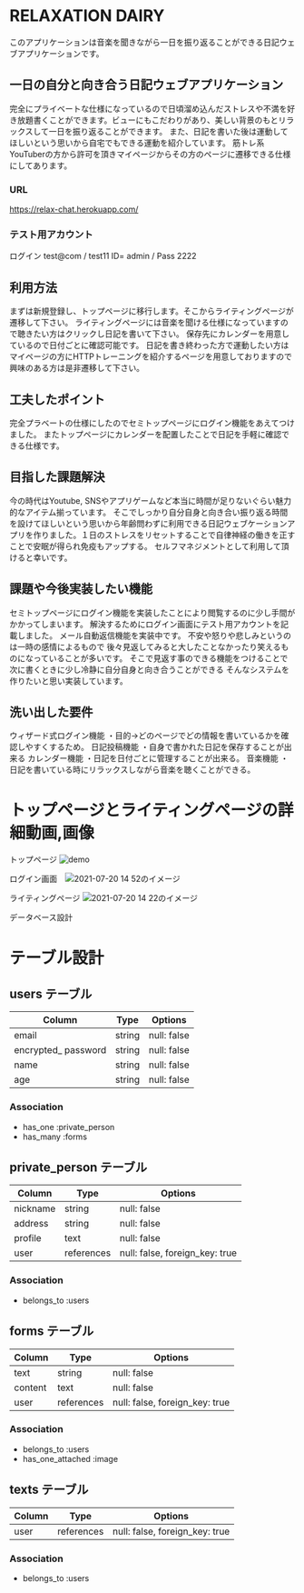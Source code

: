 # RELAXATION DAIRY
このアプリケーションは音楽を聞きながら一日を振り返ることができる日記ウェブアプリケーションです。
## 一日の自分と向き合う日記ウェブアプリケーション
完全にプライベートな仕様になっているので日頃溜め込んだストレスや不満を好き放題書くことができます。ビューにもこだわりがあり、美しい背景のもとリラックスして一日を振り返ることができます。
  また、日記を書いた後は運動してほしいという思いから自宅でもできる運動を紹介しています。
  筋トレ系YouTuberの方から許可を頂きマイページからその方のページに遷移できる仕様にしてあります。

### URL	
https://relax-chat.herokuapp.com/

### テスト用アカウント	
ログイン
test@com / test11  ID= admin / Pass 2222

## 利用方法	
まずは新規登録し、トップページに移行します。そこからライティングページが遷移して下さい。
  ライティングページには音楽を聞ける仕様になっていますので聴きたい方はクリックし日記を書いて下さい。
保存先にカレンダーを用意しているので日付ごとに確認可能です。
日記を書き終わった方で運動したい方はマイページの方にHTTPトレーニングを紹介するページを用意しておりますので
興味のある方は是非遷移して下さい。

## 工夫したポイント
完全プラベートの仕様にしたのでセミトップページにログイン機能をあえてつけました。
またトップページにカレンダーを配置したことで日記を手軽に確認できる仕様です。

## 目指した課題解決	
今の時代はYoutube, SNSやアプリゲームなど本当に時間が足りないぐらい魅力的なアイテム揃っています。
そこでしっかり自分自身と向き合い振り返る時間を設けてほしいという思いから年齢問わずに利用できる日記ウェブケーションアプリを作りました。１日のストレスをリセットすることで自律神経の働きを正すことで安眠が得られ免疫もアップする。
セルフマネジメントとして利用して頂けると幸いです。

## 課題や今後実装したい機能
セミトップページにログイン機能を実装したことにより閲覧するのに少し手間がかかってしまいます。
解決するためにログイン画面にテスト用アカウントを記載しました。
メール自動返信機能を実装中です。
不安や怒りや悲しみというのは一時の感情によるもので
後々見返してみると大したことなかったり笑えるものになっていることが多いです。
そこで見返す事のできる機能をつけることで次に書くときに少し冷静に自分自身と向き合うことができる
そんなシステムを作りたいと思い実装しています。

## 洗い出した要件	
ウィザード式ログイン機能
・目的→どのページでどの情報を書いているかを確認しやすくするため。
日記投稿機能
・自身で書かれた日記を保存することが出来る
カレンダー機能
・日記を日付ごとに管理することが出来る。
音楽機能
・日記を書いている時にリラックスしながら音楽を聴くことができる。

# トップページとライティングページの詳細動画,画像
トップページ ![demo](https://gyazo.com/0b473ad54c03844774b049714b2e4ee5/raw)

ログイン画面　![2021-07-20 14 52のイメージ](https://user-images.githubusercontent.com/84255600/126270310-45b1f66e-ceb1-4290-9090-2c4f94c4bd8c.jpg)

ライティングページ ![2021-07-20 14 22のイメージ](https://user-images.githubusercontent.com/84255600/126266200-845971b8-d445-41ad-aebd-a39b9fe085f5.jpg)


データベース設計	

# テーブル設計

## users テーブル

| Column                | Type     | Options     |
| --------------------- | -------- | ----------- |
| email                 | string   | null: false |
| encrypted_ password   | string   | null: false |
| name                  | string   | null: false |
| age                   | string   | null: false |

### Association

- has_one  :private_person
- has_many :forms

##  private_person テーブル

| Column             | Type       | Options                        |
| ------------------ | ------     | ------------------------------ |
| nickname           | string     | null: false                    |
| address            | string     | null: false                    |
| profile            | text       | null: false                    |
| user               | references | null: false, foreign_key: true |

### Association

- belongs_to :users

## forms テーブル

| Column             | Type       | Options                        |
| ------------------ | ------     | ------------------------------ |
| text               | string     | null: false                    |
| content            | text       | null: false                    |
| user               | references | null: false, foreign_key: true |


### Association

- belongs_to :users
- has_one_attached :image

## texts テーブル

| Column             | Type       | Options                        |
| ------------------ | ------     | ------------------------------ |
| user               | references | null: false, foreign_key: true |


### Association

- belongs_to :users